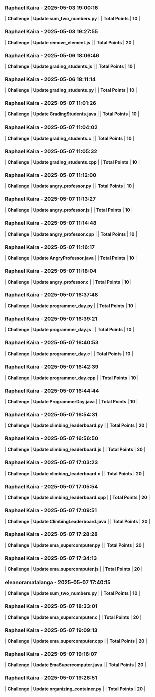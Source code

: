 ### Raphael Kaira - 2025-05-03 19:00:16
| **Challenge** | **Update sum_two_numbers.py** |
| **Total Points** | **10** |

### Raphael Kaira - 2025-05-03 19:27:55
| **Challenge** | **Update remove_element.js** |
| **Total Points** | **20** |

### Raphael Kaira - 2025-05-06 18:06:46
| **Challenge** | **Update grading_students.js** |
| **Total Points** | **10** |

### Raphael Kaira - 2025-05-06 18:11:14
| **Challenge** | **Update grading_students.py** |
| **Total Points** | **10** |

### Raphael Kaira - 2025-05-07 11:01:26
| **Challenge** | **Update GradingStudents.java** |
| **Total Points** | **10** |

### Raphael Kaira - 2025-05-07 11:04:02
| **Challenge** | **Update grading_students.c** |
| **Total Points** | **10** |

### Raphael Kaira - 2025-05-07 11:05:32
| **Challenge** | **Update grading_students.cpp** |
| **Total Points** | **10** |

### Raphael Kaira - 2025-05-07 11:12:00
| **Challenge** | **Update angry_professor.py** |
| **Total Points** | **10** |

### Raphael Kaira - 2025-05-07 11:13:27
| **Challenge** | **Update angry_professor.js** |
| **Total Points** | **10** |

### Raphael Kaira - 2025-05-07 11:14:48
| **Challenge** | **Update angry_professor.cpp** |
| **Total Points** | **10** |

### Raphael Kaira - 2025-05-07 11:16:17
| **Challenge** | **Update AngryProfessor.java** |
| **Total Points** | **10** |

### Raphael Kaira - 2025-05-07 11:18:04
| **Challenge** | **Update angry_professor.c** |
| **Total Points** | **10** |

### Raphael Kaira - 2025-05-07 16:37:48
| **Challenge** | **Update programmer_day.py** |
| **Total Points** | **10** |

### Raphael Kaira - 2025-05-07 16:39:21
| **Challenge** | **Update programmer_day.js** |
| **Total Points** | **10** |

### Raphael Kaira - 2025-05-07 16:40:53
| **Challenge** | **Update programmer_day.c** |
| **Total Points** | **10** |

### Raphael Kaira - 2025-05-07 16:42:39
| **Challenge** | **Update programmer_day.cpp** |
| **Total Points** | **10** |

### Raphael Kaira - 2025-05-07 16:44:44
| **Challenge** | **Update ProgrammerDay.java** |
| **Total Points** | **10** |

### Raphael Kaira - 2025-05-07 16:54:31
| **Challenge** | **Update climbing_leaderboard.py** |
| **Total Points** | **20** |

### Raphael Kaira - 2025-05-07 16:56:50
| **Challenge** | **Update climbing_leaderboard.js** |
| **Total Points** | **20** |

### Raphael Kaira - 2025-05-07 17:03:23
| **Challenge** | **Update climbing_leaderboard.c** |
| **Total Points** | **20** |

### Raphael Kaira - 2025-05-07 17:05:54
| **Challenge** | **Update climbing_leaderboard.cpp** |
| **Total Points** | **20** |

### Raphael Kaira - 2025-05-07 17:09:51
| **Challenge** | **Update ClimbingLeaderboard.java** |
| **Total Points** | **20** |

### Raphael Kaira - 2025-05-07 17:28:28
| **Challenge** | **Update ema_supercomputer.py** |
| **Total Points** | **20** |

### Raphael Kaira - 2025-05-07 17:34:13
| **Challenge** | **Update ema_supercomputer.js** |
| **Total Points** | **20** |

### eleanoramatalanga - 2025-05-07 17:40:15
| **Challenge** | **Update sum_two_numbers.py** |
| **Total Points** | **10** |

### Raphael Kaira - 2025-05-07 18:33:01
| **Challenge** | **Update ema_supercomputer.c** |
| **Total Points** | **20** |

### Raphael Kaira - 2025-05-07 19:09:13
| **Challenge** | **Update ema_supercomputer.cpp** |
| **Total Points** | **20** |

### Raphael Kaira - 2025-05-07 19:16:07
| **Challenge** | **Update EmaSupercomputer.java** |
| **Total Points** | **20** |

### Raphael Kaira - 2025-05-07 19:26:51
| **Challenge** | **Update organizing_container.py** |
| **Total Points** | **20** |

